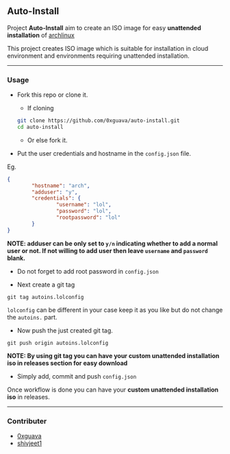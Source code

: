 ## Auto-Install
Project **Auto-Install** aim to create an ISO image for easy **unattended installation** of [archlinux](https://archlinux.org)

This project creates ISO image which is suitable for installation in cloud environment and environments requiring unattended installation.

---

### Usage
- Fork this repo or clone it.
    - If cloning
    ```bash
    git clone https://github.com/0xguava/auto-install.git
    cd auto-install
    ```
    - Or else fork it.

- Put the user credentials and hostname in the `config.json` file.

Eg.
```json
{
        "hostname": "arch",
        "adduser": "y",
        "credentials": {
                "username": "lol",
                "password": "lol",
                "rootpassword": "lol"
        }
}
```
**NOTE: adduser can be only set to `y/n` indicating whether to add a normal user or not. If not willing to add user then leave `username` and `password` blank.**

- Do not forget to add root password in `config.json`

- Next create a git tag

`git tag autoins.lolconfig`

`lolconfig` can be different in your case keep it as you like but do not change the `autoins.` part.

- Now push the just created git tag.

`git push origin autoins.lolconfig`

**NOTE: By using git tag you can have your custom unattended installation iso in releases section for easy download**

- Simply add, commit and push `config.json`

Once workflow is done you can have your **custom unattended installation iso** in releases.

---

### Contributer
- [0xguava](https://0xgauva.github.io/)
- [shivjeet1](https://shivjeet1.github.io)


